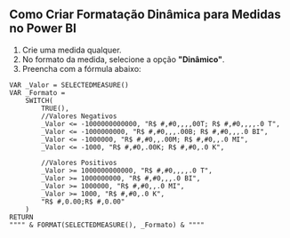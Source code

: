 ## Como Criar Formatação Dinâmica para Medidas no Power BI

1. Crie uma medida qualquer.
2. No formato da medida, selecione a opção **"Dinâmico"**.
3. Preencha com a fórmula abaixo:

```dax
VAR _Valor = SELECTEDMEASURE()
VAR _Formato = 
    SWITCH(
        TRUE(),
        //Valores Negativos
        _Valor <= -1000000000000, "R$ #,#0,,,,00T; R$ #,#0,,,,.0 T",
        _Valor <= -1000000000, "R$ #,#0,,,.00B; R$ #,#0,,,.0 BI",
        _Valor <= -1000000, "R$ #,#0,,.00M; R$ #,#0,,.0 MI",
        _Valor <= -1000, "R$ #,#0,.00K; R$ #,#0,.0 K",
        
        //Valores Positivos        
        _Valor >= 1000000000000, "R$ #,#0,,,,.0 T",
        _Valor >= 1000000000, "R$ #,#0,,,.0 BI",
        _Valor >= 1000000, "R$ #,#0,,.0 MI",
        _Valor >= 1000, "R$ #,#0,.0 K",
        "R$ #,0.00;R$ #,0.00"
    )
RETURN
"""" & FORMAT(SELECTEDMEASURE(), _Formato) & """"
